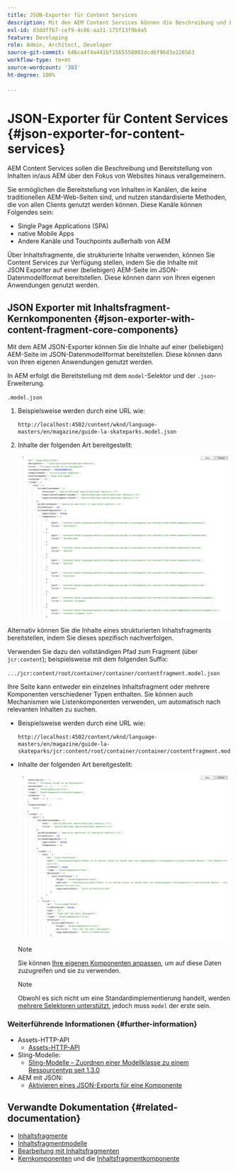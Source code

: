 ```yaml
---
title: JSON-Exporter für Content Services
description: Mit den AEM Content Services können die Beschreibung und Bereitstellung von Inhalten in/über AEM über einen Fokus auf Web-Seiten hinweg generalisiert werden. Sie ermöglichen die Bereitstellung von Inhalten in Kanälen, die keine traditionellen AEM-Web-Seiten sind, und nutzen standardisierte Methoden, die von allen Clients genutzt werden können.
exl-id: d3ddffb7-cef9-4c86-aa31-175f13f9b4a5
feature: Developing
role: Admin, Architect, Developer
source-git-commit: 646ca4f4a441bf1565558002dcd6f96d3e228563
workflow-type: tm+mt
source-wordcount: '383'
ht-degree: 100%

---
```


# JSON-Exporter für Content Services {#json-exporter-for-content-services}

AEM Content Services sollen die Beschreibung und Bereitstellung von Inhalten in/aus AEM über den Fokus von Websites hinaus verallgemeinern.

Sie ermöglichen die Bereitstellung von Inhalten in Kanälen, die keine traditionellen AEM-Web-Seiten sind, und nutzen standardisierte Methoden, die von allen Clients genutzt werden können. Diese Kanäle können Folgendes sein:

* Single Page Applications (SPA)
* native Mobile Apps
* Andere Kanäle und Touchpoints außerhalb von AEM

Über Inhaltsfragmente, die strukturierte Inhalte verwenden, können Sie Content Services zur Verfügung stellen, indem Sie die Inhalte mit JSON Exporter auf einer (beliebigen) AEM-Seite im JSON-Datenmodellformat bereitstellen. Diese können dann von Ihren eigenen Anwendungen genutzt werden.

## JSON Exporter mit Inhaltsfragment-Kernkomponenten {#json-exporter-with-content-fragment-core-components}

Mit dem AEM JSON-Exporter können Sie die Inhalte auf einer (beliebigen) AEM-Seite im JSON-Datenmodellformat bereitstellen. Diese können dann von Ihren eigenen Anwendungen genutzt werden.

In AEM erfolgt die Bereitstellung mit dem `model`-Selektor und der `.json`-Erweiterung.

`.model.json`

1. Beispielsweise werden durch eine URL wie:

   ```shell
   http://localhost:4502/content/wknd/language-masters/en/magazine/guide-la-skateparks.model.json
   ```

1. Inhalte der folgenden Art bereitgestellt:

   ![JSON-Modell für WKND-Inhalt](assets/json-model-wknd.png)

Alternativ können Sie die Inhalte eines strukturierten Inhaltsfragments bereitstellen, indem Sie dieses spezifisch nachverfolgen.

Verwenden Sie dazu den vollständigen Pfad zum Fragment (über `jcr:content`); beispielsweise mit dem folgenden Suffix:

`.../jcr:content/root/container/container/contentfragment.model.json`

Ihre Seite kann entweder ein einzelnes Inhaltsfragment oder mehrere Komponenten verschiedener Typen enthalten. Sie können auch Mechanismen wie Listenkomponenten verwenden, um automatisch nach relevanten Inhalten zu suchen.

* Beispielsweise werden durch eine URL wie:

  ```shell
  http://localhost:4502/content/wknd/language-masters/en/magazine/guide-la-skateparks/jcr:content/root/container/container/contentfragment.model.json
  ```

* Inhalte der folgenden Art bereitgestellt:

  ![JSON-Modell für WKND-Inhaltsfragmente](assets/json-model-wknd-content-fragment.png)

  >[!NOTE]
  >
  >Sie können [Ihre eigenen Komponenten anpassen](enabling-json-exporter.md), um auf diese Daten zuzugreifen und sie zu verwenden.

  >[!NOTE]
  >
  >Obwohl es sich nicht um eine Standardimplementierung handelt, werden [mehrere Selektoren unterstützt,](enabling-json-exporter.md#multiple-selectors) jedoch muss `model` der erste sein.

### Weiterführende Informationen {#further-information}

* Assets-HTTP-API
   * [Assets-HTTP-API](/help/assets/developer-reference-material-apis.md)
* Sling-Modelle:
   * [Sling-Modelle – Zuordnen einer Modellklasse zu einem Ressourcentyp seit 1.3.0](https://sling.apache.org/documentation/bundles/models.html#associating-a-model-class-with-a-resource-type-since-130)
* AEM mit JSON:
   * [Aktivieren eines JSON-Exports für eine Komponente](enabling-json-exporter.md)

## Verwandte Dokumentation {#related-documentation}

* [Inhaltsfragmente](/help/sites-cloud/administering/content-fragments/overview.md)
* [Inhaltsfragmentmodelle](/help/sites-cloud/administering/content-fragments/content-fragment-models.md)
* [Bearbeitung mit Inhaltsfragmenten](/help/sites-cloud/authoring/fragments/content-fragments.md)
* [Kernkomponenten](https://experienceleague.adobe.com/docs/experience-manager-core-components/using/introduction.html?lang=de) und die [Inhaltsfragmentkomponente](https://experienceleague.adobe.com/docs/experience-manager-core-components/using/components/content-fragment-component.html?lang=de)
